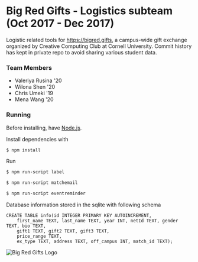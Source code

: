 # Big Red Gifts - Logistics subteam (Oct 2017 - Dec 2017)
Logistic related tools for https://bigred.gifts, a campus-wide gift exchange organized by Creative Computing Club at Cornell University. Commit history has kept in private repo to avoid sharing various student data.
### Team Members
* Valeriya Rusina '20  
* Wilona Shen '20  
* Chris Umeki '19  
* Mena Wang '20
### Running
Before installing, have [Node.js](https://nodejs.org/en/download/).

Install dependencies with
```bash
$ npm install
```
Run

```bash
$ npm run-script label
```

```bash
$ npm run-script matchemail
```

```bash
$ npm run-script eventreminder
```

Database information stored in the sqlite with following schema

```sqlite
CREATE TABLE info(id INTEGER PRIMARY KEY AUTOINCREMENT,
    first_name TEXT, last_name TEXT, year INT, netId TEXT, gender TEXT, bio TEXT,
    gift1 TEXT, gift2 TEXT, gift3 TEXT,
    price_range TEXT,
    ex_type TEXT, address TEXT, off_campus INT, match_id TEXT);
```

![Big Red Gifts Logo](https://bigred.gifts/images/logo.png)
